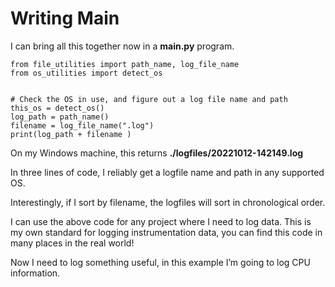 # Writing Main

I can bring all this together now in a **main.py** program.

```
from file_utilities import path_name, log_file_name
from os_utilities import detect_os


# Check the OS in use, and figure out a log file name and path
this_os = detect_os()
log_path = path_name()
filename = log_file_name(".log")
print(log_path + filename )

```

On my Windows machine, this returns **./logfiles/20221012-142149.log**&#x20;

In three lines of code, I reliably get a logfile name and path in any supported OS.&#x20;

Interestingly, if I sort by filename, the logfiles will sort in chronological order.&#x20;

I can use the above code for any project where I need to log data. This is my own standard for logging instrumentation data, you can find this code in many places in the real world!&#x20;

Now I need to log something useful, in this example I’m going to log CPU information.
